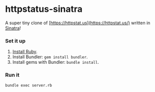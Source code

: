 # httpstatus-sinatra

A super tiny clone of [https://httpstat.us](https://httpstat.us/) written in [Sinatra](http://sinatrarb.com)!

### Set it up

1. [Install Ruby](https://www.ruby-lang.org/en/documentation/installation).
1. Install Bundler: `gem install bundler`.
1. Install gems with Bundler: `bundle install`.

### Run it

`bundle exec server.rb`
